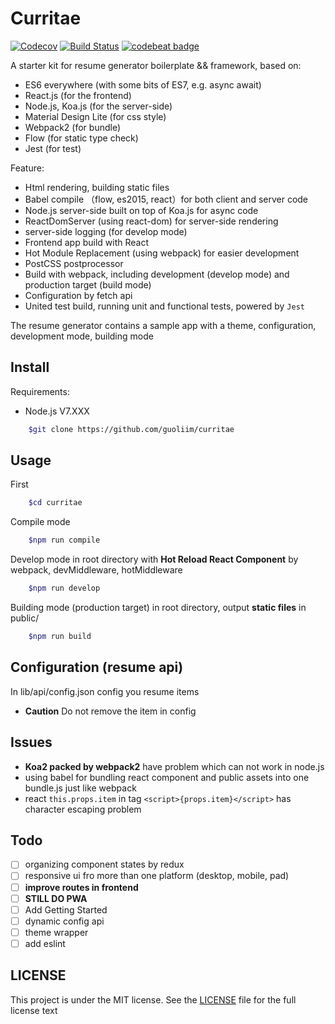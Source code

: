 
# Curritae

[![Codecov][codecov-image]][codecov-url] [![Build Status][travis-image]][travis-url] [![codebeat badge][codebeat-image]][codebeat-url]

A starter kit for resume generator boilerplate && framework, based on:

+ ES6 everywhere (with some bits of ES7, e.g. async await)
+ React.js (for the frontend)
+ Node.js, Koa.js (for the server-side)
+ Material Design Lite (for css style)
+ Webpack2 (for bundle)
+ Flow (for static type check)
+ Jest (for test)

Feature:

+ Html rendering, building static files
+ Babel compile （flow, es2015, react）for both client and server code
+ Node.js server-side built on top of Koa.js for async code
+ ReactDomServer (using react-dom) for server-side rendering
+ server-side logging (for develop mode)
+ Frontend app build with React
+ Hot Module Replacement (using webpack) for easier development
+ PostCSS postprocessor
+ Build with webpack, including development (develop mode) and production target (build mode)
+ Configuration by fetch api
+ United test build, running unit and functional tests, powered by `Jest`

The resume generator contains a sample app with a theme, configuration, development mode, building mode

## Install

Requirements:

+ Node.js V7.XXX

```bash
    $git clone https://github.com/guoliim/curritae
```

## Usage

First

```bash
    $cd curritae
```

Compile mode

```bash
    $npm run compile
```

Develop mode in root directory with **Hot Reload React Component** by webpack, devMiddleware, hotMiddleware

```bash
    $npm run develop
```

Building mode (production target) in root directory, output **static files** in public/

```bash
    $npm run build
```

## Configuration (resume api)

In lib/api/config.json config you resume items

+ **Caution** Do not remove the item in config

## Issues

+ **Koa2 packed by webpack2** have problem which can not work in node.js
+ using babel for bundling react component and public assets into one bundle.js just like webpack
+ react `this.props.item` in tag `<script>{props.item}</script>` has character escaping problem

## Todo
- [ ] organizing component states by redux
- [ ] responsive ui fro more than one platform (desktop, mobile, pad)
- [ ] **improve routes in frontend**
- [ ] **STILL DO PWA**
- [ ] Add Getting Started
- [ ] dynamic config api
- [ ] theme wrapper
- [ ] add eslint

## LICENSE

This project is under the MIT license. See the [LICENSE](./LISENCE) file for the full license text

[codecov-image]: https://img.shields.io/codecov/c/github/guoliim/curritae.svg
[codecov-url]: https://codecov.io/gh/guoliim/curritae
[travis-image]: https://travis-ci.org/guoliim/curritae.svg?branch=master
[travis-url]: https://travis-ci.org/guoliim/curritae
[codebeat-image]: https://codebeat.co/badges/a604c793-4925-483d-b6d5-cb441de90fcb
[codebeat-url]: https://codebeat.co/projects/github-com-guoliim-curritae-master



